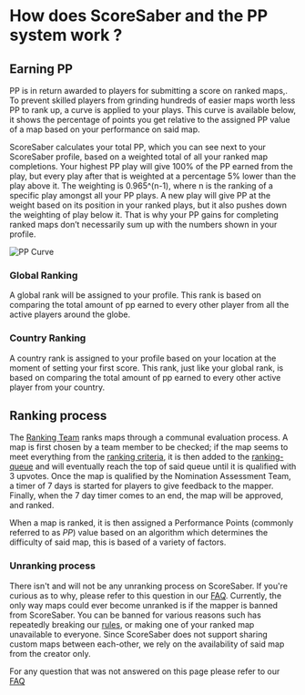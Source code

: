 # How does ScoreSaber and the PP system work ? 

## Earning PP
PP is in return awarded to players for submitting a score on ranked maps,. To prevent skilled players from grinding hundreds of easier maps worth less PP to rank up, a curve is applied to your plays. This curve is available below, it shows the percentage of points you get relative to the assigned PP value of a map based on your performance on said map. 

ScoreSaber calculates your total PP, which you can see next to your ScoreSaber profile, based on a weighted total of all your ranked map completions. Your highest PP play will give 100% of the PP earned from the play, but every play after that is weighted at a percentage 5% lower than the play above it. The weighting is 0.965^(n-1), where n is the ranking of a specific play amongst all your PP plays. A new play will give PP at the weight based on its position in your ranked plays, but it also pushes down the weighting of play below it. That is why your PP gains for completing ranked maps don’t necessarily sum up with the numbers shown in your profile.

![PP Curve](~@images/ranking/pp-curve.png)
### Global Ranking
A global rank will be assigned to your profile. This rank is based on comparing the total amount of pp earned to every other player from all the active players around the globe.
### Country Ranking
A country rank is assigned to your profile based on your location at the moment of setting your first score. This rank, just like your global rank, is based on comparing the total amount of pp earned to every other active player from your country.

## Ranking process
The [Ranking Team](./ranking/scoresaber-team-information.md#ranking-team-rt) ranks maps through a communal evaluation process. A map is first chosen by a team member to be checked; if the map seems to meet everything from the [ranking criteria](./ranking/criteria/), it is then added to the [ranking-queue](./ranking/ranking-queue-rules.md) and will eventually reach the top of said queue until it is qualified with 3 upvotes. Once the map is qualified by the Nomination Assessment Team, a timer of 7 days is started for players to give feedback to the mapper. Finally, when the 7 day timer comes to an end, the map will be approved, and ranked.

When a map is ranked, it is then assigned a Performance Points (commonly referred to as *PP*) value based on an algorithm which determines the difficulty of said map, this is based of a variety of factors. 

### Unranking process
There isn't and will not be any unranking process on ScoreSaber. If you're curious as to why, please refer to this question in our [FAQ](./faq.md/#why-can-a-map-not-be-unranked). Currently, the only way maps could ever become unranked is if the mapper is banned from ScoreSaber. You can be banned for various reasons such has repeatedly breaking our [rules](./rules.md), or making one of your ranked map unavailable to everyone. Since ScoreSaber does not support sharing custom maps between each-other, we rely on the availability of said map from the creator only.


For any question that was not answered on this page please refer to our [FAQ](./faq.md)